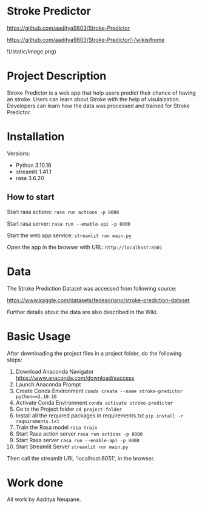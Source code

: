 
# Stroke Predictor

https://github.com/aaditya9803/Stroke-Predictor

https://github.com/aaditya9803/Stroke-Predictor/-/wikis/home


!(/static/image.png)


# Project Description

Stroke Predictor is a web app that help users predict their chance of having an stroke. Users can learn about Stroke with the help of visulaization. Developers can learn how the data was processed and trained for Stroke Predictor.


# Installation


Versions:

- Python 3.10.16
- streamlit 1.41.1   
- rasa 3.6.20

## How to start

Start rasa actions: `rasa run actions -p 8080`

Start rasa server: `rasa run --enable-api -p 8000`

Start the web app service: `streamlit run main.py`

Open the app in the browser with URL: `http://localhost:8501`

# Data

The Stroke Prediction Dataset was accessed from following source:

https://www.kaggle.com/datasets/fedesoriano/stroke-prediction-dataset

Further details about the data are also described in the Wiki.


# Basic Usage

After downloading the project files in a project folder, do the following steps:

1. Download Anaconda Navigator
    https://www.anaconda.com/download/success
2. Launch Anaconda Prompt
3. Create Conda Environment
    `conda create --name stroke-predictor python==3.10.16`
4. Activate Conda Environment
    `conda activate stroke-predictor`
5. Go to the Project folder
    `cd project-folder`
6. Install all the required packages in requirements.txt
    `pip install -r requirements.txt`
7. Train the Rasa model
    `rasa train`
8. Start Rasa action server
    `rasa run actions -p 8080`
9. Start Rasa server
    `rasa run --enable-api -p 8000`
10. Start Streamlit Server
    `streamlit run main.py`


Then call the streamlit URL 'localhost:8051', in the browser.


# Work done

All work by Aaditya Neupane.